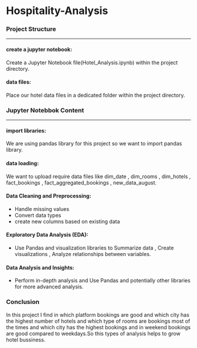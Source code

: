 # Hospitality-Analysis

### Project Structure
---
#### create a jupyter notebook:

Create a Jupyter Notebook file(Hotel_Analysis.ipynb) within the project directory.

#### data files:

Place our hotel data files in a dedicated folder within the project directory.

### Jupyter Notebbok Content
---
#### import libraries:

We are using pandas library for this project so we want to import pandas library.

#### data loading:

We want to upload require data files like dim_date , dim_rooms , dim_hotels , fact_bookings , fact_aggregated_bookings , new_data_august.

#### Data Cleaning and Preprocessing:

- Handle missing values
- Convert data types
- create new columns based on existing data

#### Exploratory Data Analysis (EDA):
- Use Pandas and visualization libraries to Summarize data , Create visualizations , Analyze relationships between variables.

#### Data Analysis and Insights:
- Perform in-depth analysis and Use Pandas and potentially other libraries for more advanced analysis.

### Conclusion

In this project I find in which platform bookings are good and which city has the highest number of hotels and which type of rooms are bookings most of the times
and which city has the highest bookings and in weekend bookings are good compared to weekdays.So this types of analysis helps to grow hotel bussiness.
